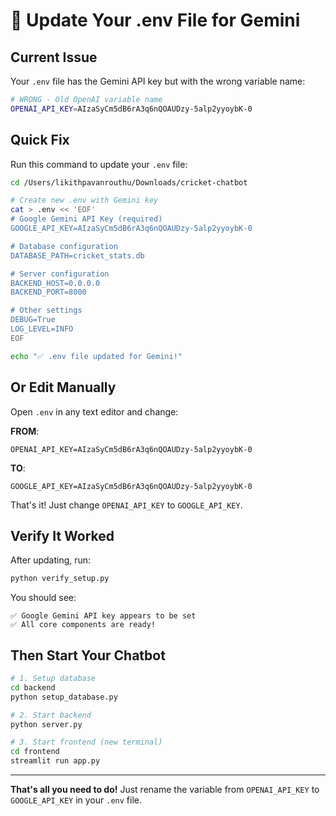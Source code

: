 # 🔑 Update Your .env File for Gemini

## Current Issue

Your `.env` file has the Gemini API key but with the wrong variable name:

```bash
# WRONG - Old OpenAI variable name
OPENAI_API_KEY=AIzaSyCm5dB6rA3q6nQOAUDzy-5alp2yyoybK-0
```

## Quick Fix

Run this command to update your `.env` file:

```bash
cd /Users/likithpavanrouthu/Downloads/cricket-chatbot

# Create new .env with Gemini key
cat > .env << 'EOF'
# Google Gemini API Key (required)
GOOGLE_API_KEY=AIzaSyCm5dB6rA3q6nQOAUDzy-5alp2yyoybK-0

# Database configuration
DATABASE_PATH=cricket_stats.db

# Server configuration
BACKEND_HOST=0.0.0.0
BACKEND_PORT=8000

# Other settings
DEBUG=True
LOG_LEVEL=INFO
EOF

echo "✅ .env file updated for Gemini!"
```

## Or Edit Manually

Open `.env` in any text editor and change:

**FROM**:
```
OPENAI_API_KEY=AIzaSyCm5dB6rA3q6nQOAUDzy-5alp2yyoybK-0
```

**TO**:
```
GOOGLE_API_KEY=AIzaSyCm5dB6rA3q6nQOAUDzy-5alp2yyoybK-0
```

That's it! Just change `OPENAI_API_KEY` to `GOOGLE_API_KEY`.

## Verify It Worked

After updating, run:

```bash
python verify_setup.py
```

You should see:
```
✅ Google Gemini API key appears to be set
✅ All core components are ready!
```

## Then Start Your Chatbot

```bash
# 1. Setup database
cd backend
python setup_database.py

# 2. Start backend
python server.py

# 3. Start frontend (new terminal)
cd frontend
streamlit run app.py
```

---

**That's all you need to do!** Just rename the variable from `OPENAI_API_KEY` to `GOOGLE_API_KEY` in your `.env` file.


